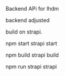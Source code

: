 Backend APi for Ihdm 


backend adjusted

build on strapi.

  npm start 
  strapi start

  npm build
strapi build

npm run strapi
strapi


